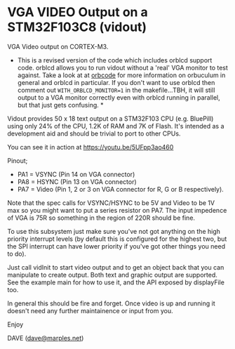 VGA VIDEO Output on a STM32F103C8 (vidout)
==========================================

VGA Video output on CORTEX-M3.  

* This is a revised version of the code which includes orblcd support code.
orblcd allows you to run vidout without a 'real' VGA monitor to test against.
Take a look at at [orbcode](https://orbcode.org/) for more information on
orbuculum in general and orblcd in particular. If you don't want to use
orblcd then comment out `WITH_ORBLCD_MONITOR=1` in the makefile...TBH, it will
still output to a VGA monitor correctly even with orblcd running in parallel,
but that just gets confusing. *

Vidout provides 50 x 18 text output on a STM32F103 CPU (e.g. BluePill) 
using only 24% of the CPU, 1.2K of RAM and 7K of Flash. It's intended 
as a development aid and should be trivial to port to other CPUs. 

You can see it in action at https://youtu.be/5UFpp3ao460

Pinout;
* PA1 = VSYNC (Pin 14 on VGA connector)
* PA8 = HSYNC (Pin 13 on VGA connector)
* PA7 = Video (Pin 1, 2 or 3 on VGA connector for R, G or B respectively).

Note that the spec calls for VSYNC/HSYNC to be 5V and Video to be 1V max so 
you might want to put a series resistor on PA7. The input impedence of VGA 
is 75R so something in the region of 220R should be fine.

To use this subsystem just make sure you've not got anything on the high priority
interrupt levels (by default this is configured for the highest two, but the SPI
interrupt can have lower priority if you've got other things you need to do).

Just call vidInit to start video output and to get an object back that you can manipulate
to create output.  Both text and graphic output are supported. See the example main
for how to use it, and the API exposed by displayFile too.

In general this should be fire and forget. Once video is up and running it doesn't
need any further maintainence or input from you.

Enjoy

DAVE (dave@marples.net)
